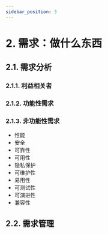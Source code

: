 ```yaml
---
sidebar_position: 3
---
```


# 2. 需求：做什么东西

## 2.1. 需求分析

### 2.1.1. 利益相关者

### 2.1.2. 功能性需求

### 2.1.3. 非功能性需求

- 性能
- 安全
- 可靠性
- 可用性
- 隐私保护
- 可维护性
- 易用性
- 可测试性
- 可演进性
- 兼容性

## 2.2. 需求管理
